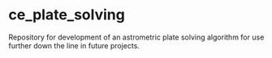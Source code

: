 # ce_plate_solving
 Repository for development of an astrometric plate solving algorithm for use further down the line in future projects.
